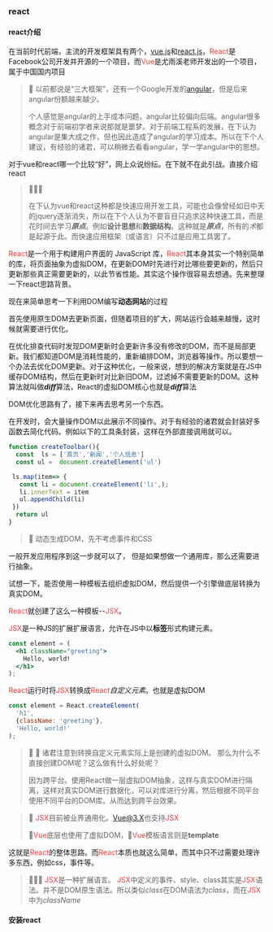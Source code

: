 ### react

#### react介绍

在当前时代前端，主流的开发框架具有两个，[vue.js](https://cn.vuejs.org/)和[react.js](https://reactjs.org/)，<font style="color:#f03d3d">React</font>是Facebook公司开发并开源的一个项目，而<font style="color:#f03d3d">Vue</font>是尤雨溪老师开发出的一个项目，属于中国国内项目

> :whale2: 以前都说是“三大框架”，还有一个Google开发的[angular](https://angular.cn/)，但是后来angular份额越来越少。
>
> 个人感觉是angular的上手成本问题，angular比较偏向后端。angular很多概念对于前端初学者来说那就是噩梦。对于前端工程系的发展，在下认为angular是集大成之作，但也因此造成了angular的学习成本。所以在下个人建议，有经验的诸君，可以稍微去看看angular，学一学angular中的思想。 

对于vue和react哪一个比较“好”，网上众说纷纭。在下就不在此引战。直接介绍react

> :whale2::whale2::whale2:
>
> 在下认为vue和react这种都是快速应用开发工具，可能也会像曾经如日中天的jquery逐渐消失，所以在下个人认为不要盲目只追求这种快速工具，而是花时间去学习***原点***。例如**设计思想**和**数据结构**。这种就是***原点***，所有的*术*都是起源于此。而快速应用框架（或语言）只不过是应用工具罢了。



<font style="color:#f03d3d">React</font>是一个用于构建用户界面的 JavaScript 库，<font style="color:#f03d3d">React</font>其本身其实一个特别简单的库，将页面抽象为虚拟DOM，在更新DOM时先进行对比哪些要更新的，然后只更新那些真正需要更新的，以此节省性能。其实这个操作很容易去想通。先来整理一下react思路背景。

现在来简单思考一下利用DOM编写**动态网站**的过程

首先使用原生DOM去更新页面，但随着项目的扩大，网站运行会越来越慢，这时候就需要进行优化。 

在优化排查代码时发现DOM更新时会更新许多没有修改的DOM，而不是局部更新。我们都知道DOM是消耗性能的，重新编排DOM，浏览器等操作。所以要想一个办法去优化DOM更新。对于这种优化，一般来说，想到的解决方案就是在JS中缓存DOM结构，然后在更新时对比新旧DOM，过滤掉不需要更新的DOM。这种算法就叫做***diff***算法，React的虚拟DOM核心也就是***diff***算法



DOM优化思路有了，接下来再去思考另一个东西。

在开发时，会大量操作DOM以此展示不同操作。对于有经验的诸君就会封装好多函数去简化代码。例如以下的工具条封装，这样在外部直接调用就可以。

```javascript
function createToolbar(){
  const  ls = ['首页','新闻','个人信息']
  const ul =  document.createElement('ul')

 ls.map(item=> {
   const li = document.createElement('li',);
   li.innerText = item
   ul.appendChild(li)
 })
  return ul
}

```

> :whale2: 动态生成DOM，先不考虑事件和CSS

一般开发应用程序到这一步就可以了， 但是如果想做一个通用库，那么还需要进行抽象。



试想一下，能否使用一种模板去组织虚拟DOM，然后提供一个引擎做底层转换为真实DOM。

<font style="color:#f03d3d">React</font>就创建了这么一种模板--<font style="color:#f03d3d">JSX</font>。

<font style="color:#f03d3d">JSX</font>是一种JS的扩展扩展语言，允许在JS中以**标签**形式构建元素。

```jsx
const element = (
  <h1 className="greeting">
    Hello, world!
  </h1>
);
```

<font style="color:#f03d3d">React</font>运行时将<font style="color:#f03d3d">JSX</font>转换成<font style="color:#f03d3d">React</font>*自定义元素*。也就是虚拟DOM

```jsx
const element = React.createElement(
  'h1',
  {className: 'greeting'},
  'Hello, world!'
);
```



> :whale2: :whale2: 诸君注意到转换自定义元素实际上是创建的虚拟DOM。 那么为什么不直接创建DOM呢？这么做有什么好处呢？
>
> 因为跨平台。使用React做一层虚拟DOM抽象，这样与真实DOM进行隔离，这样对真实DOM进行数据化，可以对库进行分离，然后根据不同平台使用不同平台的DOM库。从而达到跨平台效果。



> :whale2: <font style="color:#f03d3d">JSX</font>目前被业界通用化。<font style="color:#f03d3d">Vue@3.X</font>也支持<font style="color:#f03d3d">JSX</font>
>
>  :whale2:<font style="color:#f03d3d">Vue</font>底层也使用了虚拟DOM，:whale2:<font style="color:#f03d3d">Vue</font>模板语言则是**template**



这就是<font style="color:#f03d3d">React</font>的整体思路。而<font style="color:#f03d3d">React</font>本质也就这么简单，而其中只不过需要处理许多东西，例如css，事件等。

> :whale2::whale2::whale2: <font style="color:#f03d3d">JSX</font>是一种扩展语言。 <font style="color:#f03d3d">JSX</font>中定义的事件、style、class其实是<font style="color:#f03d3d">JSX</font>语法。并不是DOM原生语法。所以类似*class*在DOM语法为*class*，而在<font style="color:#f03d3d">JSX</font>中为*className*





#### 安装react

